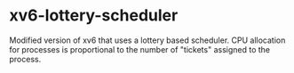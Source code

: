 # xv6-lottery-scheduler
Modified version of xv6 that uses a lottery based scheduler. CPU allocation for processes is proportional to the number of "tickets" assigned to the process.